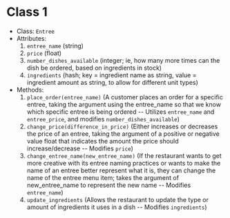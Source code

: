 # Class 1

* Class: `Entree`
* Attributes:
  1. `entree_name` (string)
  2. `price` (float)
  3. `number_dishes_available` (integer; ie, how many more times can the dish be ordered, based on ingredients in stock)
  4. `ingredients` (hash; key = ingredient name as string, value = ingredient amount as string, to allow for different unit types)
* Methods:
  1. `place_order(entree_name)` (A customer places an order for a specific entree, taking the argument using the entree_name so that we know which specific entree is being ordered -- Utilizes `entree_name` and `entree_price`, and modifies `number_dishes_available`)
  2. `change_price(difference_in_price)` (Either increases or decreases the price of an entree, taking the argument of a positive or negative value float that indicates the amount the price should increase/decrease -- Modifies `price`)
  3. `change_entree_name(new_entree_name)` (If the restaurant wants to get more creative with its entree naming practices or wants to make the name of an entree better represent what it is, they can change the name of the entree menu item; takes the argument of new_entree_name to represent the new name -- Modifies `entree_name`)
  4. `update_ingredients` (Allows the restaurant to update the type or amount of ingredients it uses in a dish -- Modifies `ingredients`)
